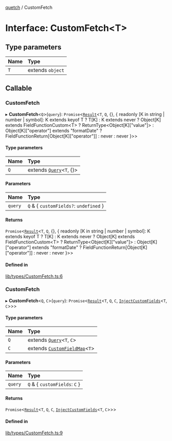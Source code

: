 [quetch](../README.md) / CustomFetch

# Interface: CustomFetch<T\>

## Type parameters

| Name | Type |
| :------ | :------ |
| `T` | extends `object` |

## Callable

### CustomFetch

▸ **CustomFetch**<`Q`\>(`query`): `Promise`<[`Result`](../README.md#result)<`T`, `Q`, {}, { readonly [K in string \| number \| symbol]: K extends keyof T ? T[K] : K extends never ? Object[K] extends FieldFunctionCustom<T\> ? ReturnType<Object[K]["value"]\> : Object[K]["operator"] extends "formatDate" ? FieldFunctionReturn[Object[K]["operator"]] : never : never }\>\>

#### Type parameters

| Name | Type |
| :------ | :------ |
| `Q` | extends [`Query`](../README.md#query)<`T`, {}\> |

#### Parameters

| Name | Type |
| :------ | :------ |
| `query` | `Q` & { `customFields?`: `undefined`  } |

#### Returns

`Promise`<[`Result`](../README.md#result)<`T`, `Q`, {}, { readonly [K in string \| number \| symbol]: K extends keyof T ? T[K] : K extends never ? Object[K] extends FieldFunctionCustom<T\> ? ReturnType<Object[K]["value"]\> : Object[K]["operator"] extends "formatDate" ? FieldFunctionReturn[Object[K]["operator"]] : never : never }\>\>

#### Defined in

[lib/types/CustomFetch.ts:6](https://github.com/nevoland/quetch/blob/91f8b5b/lib/types/CustomFetch.ts#L6)

### CustomFetch

▸ **CustomFetch**<`Q`, `C`\>(`query`): `Promise`<[`Result`](../README.md#result)<`T`, `Q`, `C`, [`InjectCustomFields`](../README.md#injectcustomfields)<`T`, `C`\>\>\>

#### Type parameters

| Name | Type |
| :------ | :------ |
| `Q` | extends [`Query`](../README.md#query)<`T`, `C`\> |
| `C` | extends [`CustomFieldMap`](../README.md#customfieldmap)<`T`\> |

#### Parameters

| Name | Type |
| :------ | :------ |
| `query` | `Q` & { `customFields`: `C`  } |

#### Returns

`Promise`<[`Result`](../README.md#result)<`T`, `Q`, `C`, [`InjectCustomFields`](../README.md#injectcustomfields)<`T`, `C`\>\>\>

#### Defined in

[lib/types/CustomFetch.ts:9](https://github.com/nevoland/quetch/blob/91f8b5b/lib/types/CustomFetch.ts#L9)
